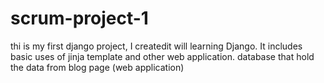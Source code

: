 # scrum-project-1

thi is my first django project, I createdit will learning Django.
It includes basic uses of jinja template and other web application.
database that hold the data from blog page (web application)
